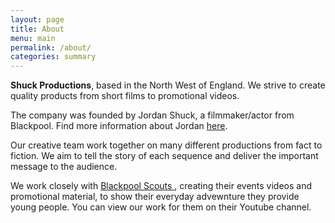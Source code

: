 ```yaml
---
layout: page
title: About
menu: main
permalink: /about/
categories: summary
---
```


**Shuck Productions**, based in the North West of England. We strive to create quality products from short films to promotional videos.

The company was founded by Jordan Shuck, a filmmaker/actor from Blackpool. Find more information about Jordan [here](http://jordan.shuck.org.uk).

Our creative team work together on many different productions from fact to fiction. We aim to tell the story of each sequence and deliver the important message to the audience.

We work closely with <a href="http://www.blackpoolscouts.org.uk" target="_blank"> Blackpool Scouts </a>, creating their events videos and promotional material, to show their everyday advewnture they provide young people. You can view our work for them on their Youtube channel. 


